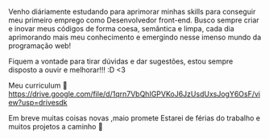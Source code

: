 Venho diáriamente estudando para aprimorar minhas skills para conseguir meu
 primeiro emprego como Desenvolvedor front-end. Busco sempre criar e inovar meus códigos de forma coesa, semântica e limpa, cada dia aprimorando mais meu conhecimento e emergindo nesse imenso mundo da programação web!

Fiquem a vontade para tirar dúvidas e dar sugestões, estou sempre disposto a ouvir e melhorar!!! :D <3

Meu curriculum
📩https://drive.google.com/file/d/1qrn7VbQhIGPVKoJ6JzUsdUxsJogY6OsF/view?usp=drivesdk

Em breve muitas coisas novas ,maio promete
Estarei de férias do trabalho e muitos projetos a caminho 🙈
